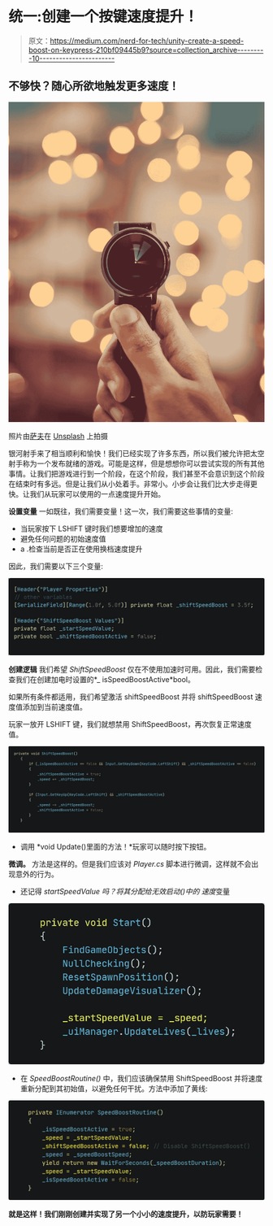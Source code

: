 # 统一:创建一个按键速度提升！

> 原文：<https://medium.com/nerd-for-tech/unity-create-a-speed-boost-on-keypress-210bf09445b9?source=collection_archive---------10----------------------->

## 不够快？随心所欲地触发更多速度！

![](img/4b4c5c138edc80ebc51165b9870892ef.png)

照片由[萨夫](https://unsplash.com/@saffu?utm_source=medium&utm_medium=referral)在 [Unsplash](https://unsplash.com?utm_source=medium&utm_medium=referral) 上拍摄

银河射手来了相当顺利和愉快！我们已经实现了许多东西，所以我们被允许把太空射手称为一个发布就绪的游戏。可能是这样，但是想想你可以尝试实现的所有其他事情。让我们把游戏进行到一个阶段，在这个阶段，我们甚至不会意识到这个阶段在结束时有多远。但是让我们从小处着手。非常小。小步会让我们比大步走得更快。让我们从玩家可以使用的一点速度提升开始。

**设置变量** 一如既往，我们需要变量！这一次，我们需要这些事情的变量:

*   当玩家按下 LSHIFT 键时我们想要增加的速度
*   避免任何问题的初始速度值
*   a .检查当前是否正在使用换档速度提升

因此，我们需要以下三个变量:

![](img/4f9ba8cfeaee621cfbb5230735ec59e6.png)

**创建逻辑** 我们希望 *ShiftSpeedBoost* 仅在不使用加速时可用。因此，我们需要检查我们在创建加电时设置的*_ isSpeedBoostActive*bool。

如果所有条件都适用，我们希望激活 shiftSpeedBoost 并将 shiftSpeedBoost 速度值添加到当前速度值。

玩家一放开 LSHIFT 键，我们就想禁用 ShiftSpeedBoost，再次恢复正常速度值。

![](img/445f4d82d572efe88ecebe2b3de81219.png)

*   调用 *void Update()里面的方法！*玩家可以随时按下按钮。

**微调。** 方法是这样的。但是我们应该对 *Player.cs* 脚本进行微调，这样就不会出现意外的行为。

*   还记得 *_startSpeedValue 吗？*将其分配给*无效启动()*中的*_ 速度*变量

![](img/94ae29ff7bf08b23423936d598e725f9.png)

*   在 *SpeedBoostRoutine()* 中，我们应该确保禁用 ShiftSpeedBoost 并将速度重新分配到其初始值，以避免任何干扰。方法中添加了黄线:

![](img/8eb74a7f9b97e27f7edb8c04f112a886.png)

**就是这样！我们刚刚创建并实现了另一个小小的速度提升，以防玩家需要！**